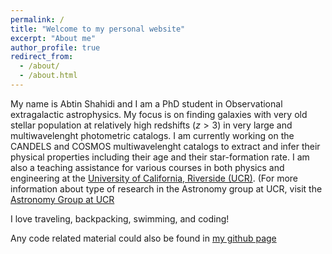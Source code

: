 ```yaml
---
permalink: /
title: "Welcome to my personal website"
excerpt: "About me"
author_profile: true
redirect_from:
  - /about/
  - /about.html
---
```


My name is Abtin Shahidi and I am a PhD student in Observational extragalactic astrophysics. My focus is on finding galaxies with very old stellar population at relatively high redshifts ($z>3$) in very large and multiwavelenght photometric catalogs. I am currently working on the CANDELS and COSMOS multiwavelenght catalogs to extract and infer their physical properties including their age and their star-formation rate. I am also a teaching assistance for various courses in both physics and engineering at the [University of California, Riverside (UCR)](https://www.ucr.edu/). (For more information about type of research in the Astronomy group at UCR, visit the [Astronomy Group at UCR](https://pages.github.com)

I love traveling, backpacking, swimming, and coding!

Any code related material could also be found in [my github page](https://github.com/abtinshahidi)
